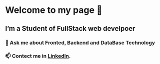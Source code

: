 # Welcome to my page 👋
## I’m a Student of FullStack web develpoer

### 💬 Ask me about Fronted, Backend and DataBase Technology
### 📫 Contect me in  [LinkedIn](https://www.linkedin.com/in/eden-genet-tasama-8a2a18220/).



<!-- **EdenGenetTasama/EdenGenetTasama** is a ✨ _special_ ✨ repository because its `README.md` (this file) appears on your GitHub profile.

Here are some ideas to get you started:

- 🔭 I’m currently working on ...
- 🌱 I’m currently learning ...
- 👯 I’m looking to collaborate on ...
- 🤔 I’m looking for help with ...
- 💬 Ask me about ...
- 📫 How to reach me: ...
- 😄 Pronouns: ...
- ⚡ Fun fact: ...
-->
